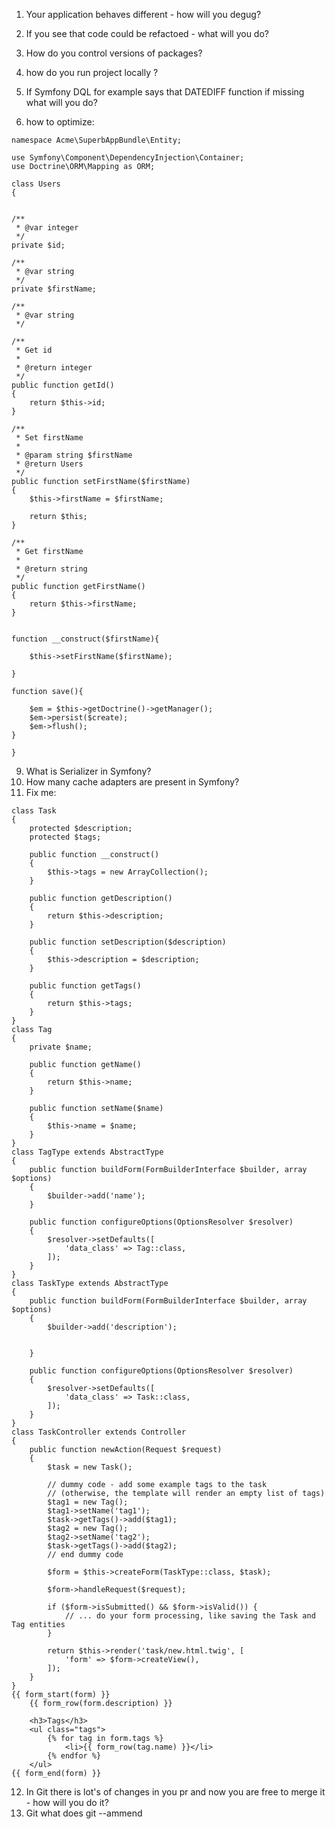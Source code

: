 1. Your application behaves different - how will you degug? 

2. If you see that code could be refactoed - what will you do?

3. How do you control versions of packages?

4. how do you run project locally ?

5. If Symfony DQL for example says that DATEDIFF function if missing what will you do?

6. how to optimize:
```
namespace Acme\SuperbAppBundle\Entity;

use Symfony\Component\DependencyInjection\Container; 
use Doctrine\ORM\Mapping as ORM;

class Users
{


/**
 * @var integer
 */
private $id;

/**
 * @var string
 */
private $firstName;

/**
 * @var string
 */

/**
 * Get id
 *
 * @return integer 
 */
public function getId()
{
    return $this->id;
}

/**
 * Set firstName
 *
 * @param string $firstName
 * @return Users
 */
public function setFirstName($firstName)
{
    $this->firstName = $firstName;

    return $this;
}

/**
 * Get firstName
 *
 * @return string 
 */
public function getFirstName()
{
    return $this->firstName;
}


function __construct($firstName){

    $this->setFirstName($firstName);

}

function save(){

    $em = $this->getDoctrine()->getManager();
    $em->persist($create);
    $em->flush();
}

}
```
9. What is Serializer in Symfony?
10. How many cache adapters are present in Symfony?
11. Fix me:
```
class Task
{
    protected $description;
    protected $tags;

    public function __construct()
    {
        $this->tags = new ArrayCollection();
    }

    public function getDescription()
    {
        return $this->description;
    }

    public function setDescription($description)
    {
        $this->description = $description;
    }

    public function getTags()
    {
        return $this->tags;
    }
}
class Tag
{
    private $name;

    public function getName()
    {
        return $this->name;
    }

    public function setName($name)
    {
        $this->name = $name;
    }
}
class TagType extends AbstractType
{
    public function buildForm(FormBuilderInterface $builder, array $options)
    {
        $builder->add('name');
    }

    public function configureOptions(OptionsResolver $resolver)
    {
        $resolver->setDefaults([
            'data_class' => Tag::class,
        ]);
    }
}
class TaskType extends AbstractType
{
    public function buildForm(FormBuilderInterface $builder, array $options)
    {
        $builder->add('description');

        
    }

    public function configureOptions(OptionsResolver $resolver)
    {
        $resolver->setDefaults([
            'data_class' => Task::class,
        ]);
    }
}
class TaskController extends Controller
{
    public function newAction(Request $request)
    {
        $task = new Task();

        // dummy code - add some example tags to the task
        // (otherwise, the template will render an empty list of tags)
        $tag1 = new Tag();
        $tag1->setName('tag1');
        $task->getTags()->add($tag1);
        $tag2 = new Tag();
        $tag2->setName('tag2');
        $task->getTags()->add($tag2);
        // end dummy code

        $form = $this->createForm(TaskType::class, $task);

        $form->handleRequest($request);

        if ($form->isSubmitted() && $form->isValid()) {
            // ... do your form processing, like saving the Task and Tag entities
        }

        return $this->render('task/new.html.twig', [
            'form' => $form->createView(),
        ]);
    }
}
{{ form_start(form) }}
    {{ form_row(form.description) }}

    <h3>Tags</h3>
    <ul class="tags">
        {% for tag in form.tags %}
            <li>{{ form_row(tag.name) }}</li>
        {% endfor %}
    </ul>
{{ form_end(form) }}

```
12. In Git there is lot's of changes in you pr and now you are free to merge it - how will you do it?
13. Git what does git --ammend
